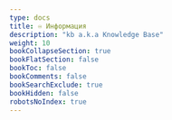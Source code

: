 ```yaml
---
type: docs
title: ♾️ Информация
description: "kb a.k.a Knowledge Base"
weight: 10
bookCollapseSection: true
bookFlatSection: false
bookToc: false
bookComments: false
bookSearchExclude: true
bookHidden: false
robotsNoIndex: true
---
```

